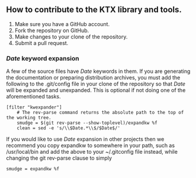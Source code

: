 ## How to contribute to the KTX library and tools.

1. Make sure you have a GitHub account.
2. Fork the repository on GitHub.
3. Make changes to your clone of the repository.
4. Submit a pull request.

### $Date$ keyword expansion

A few of the source files have $Date$ keywords in them. If you are generating the documentation or preparing distribution archives, you must add the following to the .git/config file in your clone of the repository so that $Date$ will be expanded and unexpanded. This is optional if not doing one of the aforementioned tasks.

```
[filter "kwexpander"]
	# The rev-parse command returns the absolute path to the top of the working tree.
	smudge = $(git rev-parse --show-toplevel)/expandkw %f
	clean = sed -e 's/\\$Date.*\\$/$Date$/'
```

If you would like to use $Date$ expansion in other projects then we recommend you copy expandkw to somewhere in your path, such as /usr/local/bin and add the above to your ~/.gitconfig file instead, while changing the git rev-parse clause to simply

```
smudge = expandkw %f
```
